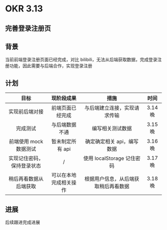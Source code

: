 # OKR 3.13

## 完善登录注册页

## 背景

当前前端登录注册页面已经完成，对比 bilibili，无法从后端获取数据，完成登录注册功能，因此需要与后端合作，实现登录注册

## 计划

|            目标            |       现阶段成果       |                 措施                 |  时间   |
| :------------------------: | :--------------------: | :----------------------------------: | :-----: |
|       实现前后端对接       |    前端页面已经完成    |     与后端建立连接，实现请求传输     | 3.14 晚 |
|          完成测试          |     与后端数据不通     |           编写相关测试数据           | 3.15 晚 |
|   前端使用 mock 数据测试   |    暂未制定所有 api    |      确定确定相关 api，编写数据      |  3.16晚 |
| 实现记住密码，保持登录状态 |           /            |      使用 localStorage 记住密码      | 3.17 晚 |
|   稍后再看数据从后端获取   | 可以在本地完成相关操作 | 根据用户信息，从后端获取稍后再看数据 | 3.18 晚 |

## 进展

后续跟进完成进展
